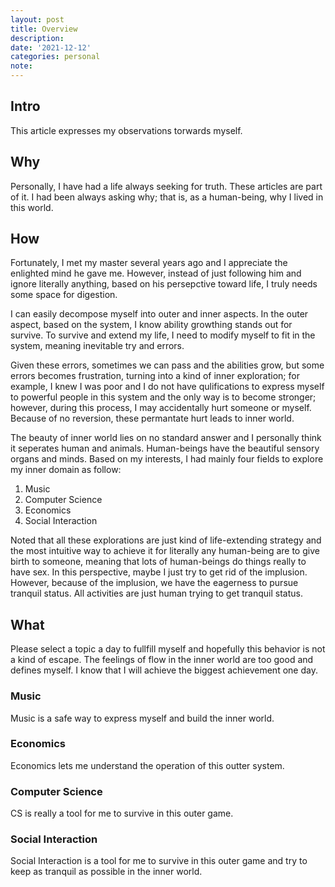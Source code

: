 ```yaml
---
layout: post
title: Overview
description:
date: '2021-12-12'
categories: personal
note: 
---
```


## Intro

This article expresses my observations torwards myself.

## Why

Personally, I have had a life always seeking for truth. These articles are part of it. I had been always asking why; that is, as a human-being, why I lived in this world.

## How

Fortunately, I met my master several years ago and I appreciate the enlighted mind he gave me. However, instead of just following him and ignore literally anything, based on his persepctive toward life, I truly needs some space for digestion.

I can easily decompose myself into outer and inner aspects. In the outer aspect, based on the system, I know ability growthing stands out for survive. To survive and extend my life, I need to modify myself to fit in the system, meaning inevitable try and errors.

Given these errors, sometimes we can pass and the abilities grow, but some errors becomes frustration, turning into a kind of inner exploration; for example, I knew I was poor and I do not have qulifications to express myself to powerful people in this system and the only way is to become stronger; however, during this process, I may accidentally hurt someone or myself. Because of no reversion, these permantate hurt leads to inner world.

The beauty of inner world lies on no standard answer and I personally think it seperates human and animals. Human-beings have the beautiful sensory organs and minds. Based on my interests, I had mainly four fields to explore my inner domain as follow:

1. Music
2. Computer Science
3. Economics
4. Social Interaction

Noted that all these explorations are just kind of life-extending strategy and the most intuitive way to achieve it for literally any human-being are to give birth to someone, meaning that lots of human-beings do things really to have sex. In this perspective, maybe I just try to get rid of the implusion. However, because of the implusion, we have the eagerness to pursue tranquil status. All activities are just human trying to get tranquil status.

## What

Please select a topic a day to fullfill myself and hopefully this behavior is not a kind of escape. The feelings of flow in the inner world are too good and defines myself. I know that I will achieve the biggest achievement one day.

### Music

Music is a safe way to express myself and build the inner world.

### Economics

Economics lets me understand the operation of this outter system.

### Computer Science

CS is really a tool for me to survive in this outer game.

### Social Interaction

Social Interaction is a tool for me to survive in this outer game and try to keep as tranquil as possible in the inner world.
